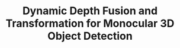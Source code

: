 ---
title: "Dynamic Depth Fusion and Transformation for Monocular 3D Object Detection"
year: 2020
category: "vision"
author_list: "Erli Ouyang*, Li Zhang*, Mohan Chen, Anurag Arnab, Yanwei Fu"
pub_in: "ACCV 2020"
pdf_url: "https://openaccess.thecvf.com/content/ACCV2020/papers/Ouyang_Dynamic_Depth_Fusion_and_Transformation_for_Monocular_3D_Object_Detection_ACCV_2020_paper.pdf"
---